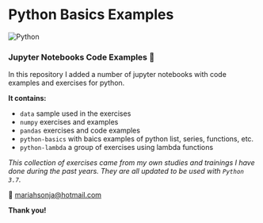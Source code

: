 # Python Basics Examples 
![Python](https://img.shields.io/badge/Python-3.7-brightgreen.svg)

### Jupyter Notebooks Code Examples :snake: 

In this repository I added a number of jupyter notebooks with code examples and exercises for python.

**It contains:**

- `data` sample used in the exercises
- `numpy` exercises and examples
- `pandas` exercises and code examples
- `python-basics` with baics examples of python list, series, functions, etc.
- `python-lambda` a group of exercises using lambda functions


*This collection of exercises came from my own studies and trainings I have done during the past years. They are all updated to be used with `Python 3.7`.*

:email: mariahsonja@hotmail.com

**Thank you!**

